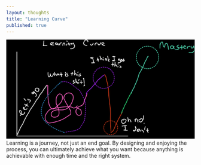 ```yaml
---
layout: thoughts
title: "Learning Curve"
published: true
---
```


<div class="image-container" style="text-align: center;">
    <img src="/images/visual_thoughts/learning_curve.png" alt="learning_curve" loading="lazy" />
</div>
Learning is a journey, not just an end goal. By designing and enjoying the process, you can ultimately achieve what you want because anything is achievable with enough time and the right system. 